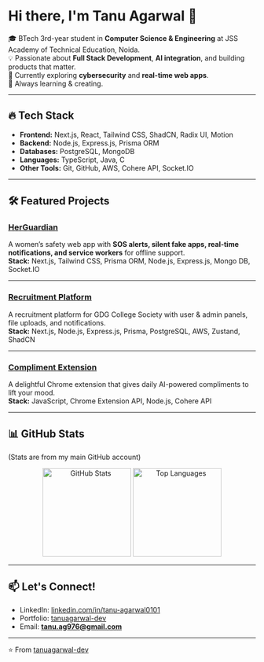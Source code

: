 # Hi there, I'm Tanu Agarwal 👋

🎓 BTech 3rd-year student in **Computer Science & Engineering** at JSS Academy of Technical Education, Noida.  
💡 Passionate about **Full Stack Development**, **AI integration**, and building products that matter.  
🌱 Currently exploring **cybersecurity** and **real-time web apps**.  
🚀 Always learning & creating.

---

## 🔥 Tech Stack
- **Frontend:** Next.js, React, Tailwind CSS, ShadCN, Radix UI, Motion
- **Backend:** Node.js, Express.js, Prisma ORM
- **Databases:** PostgreSQL, MongoDB
- **Languages:** TypeScript, Java, C
- **Other Tools:** Git, GitHub, AWS, Cohere API, Socket.IO

---

## 🛠️ Featured Projects

### [HerGuardian](https://github.com/tanuagarwal-dev/herguardian)
A women’s safety web app with **SOS alerts, silent fake apps, real-time notifications, and service workers** for offline support.  
**Stack:** Next.js, Tailwind CSS, Prisma ORM, Node.js, Express.js, Mongo DB, Socket.IO

---

### [Recruitment Platform](https://recruitments.gdscjss.in/)
A recruitment platform for GDG College Society with user & admin panels, file uploads, and notifications.  
**Stack:** Next.js, Node.js, Express.js, Prisma, PostgreSQL, AWS, Zustand, ShadCN

---

### [Compliment Extension](https://github.com/tanuagarwal-dev/compliment-extension)
A delightful Chrome extension that gives daily AI-powered compliments to lift your mood.  
**Stack:** JavaScript, Chrome Extension API, Node.js, Cohere API

---

## 📊 GitHub Stats
(Stats are from my main GitHub account) 
<p align="center">
  <img src="https://github-readme-stats.vercel.app/api?username=tanu-agarwal0101&show_icons=true&theme=radical&count_private=true&cache_seconds=1" alt="GitHub Stats" height="180"/>
  <img src="https://github-readme-stats.vercel.app/api/top-langs/?username=tanu-agarwal0101&layout=compact&theme=radical" alt="Top Languages" height="180"/>
</p>

---

## 📫 Let's Connect!
- LinkedIn: [linkedin.com/in/tanu-agarwal0101](https://www.linkedin.com/in/tanu-agarwal0101)  
- Portfolio: [tanuagarwal-dev](https://tanuagarwal-portfolio.vercel.app/) 
- Email: **tanu.ag976@gmail.com**

---
⭐️ From [tanuagarwal-dev](https://github.com/tanuagarwal-dev)
